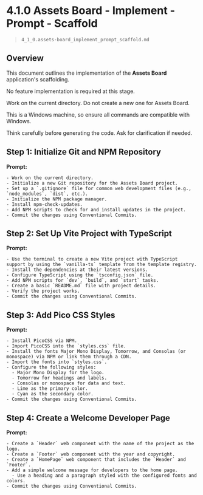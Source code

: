 # 4.1.0 Assets Board - Implement - Prompt - Scaffold

> `4_1_0.assets-board_implement_prompt_scaffold.md`

## Overview

This document outlines the implementation of the **Assets Board** application's scaffolding.

No feature implementation is required at this stage.

Work on the current directory. Do not create a new one for Assets Board.

This is a Windows machine, so ensure all commands are compatible with Windows.

Think carefully before generating the code. Ask for clarification if needed.

## Step 1: Initialize Git and NPM Repository

**Prompt:**
```text
- Work on the current directory.
- Initialize a new Git repository for the Assets Board project.
- Set up a `.gitignore` file for common web development files (e.g., `node_modules`, `dist`, etc.).
- Initialize the NPM package manager.
- Install npm-check-updates.
- Add NPM scripts to check for and install updates in the project.
- Commit the changes using Conventional Commits.
```

## Step 2: Set Up Vite Project with TypeScript

**Prompt:**
```text
- Use the terminal to create a new Vite project with TypeScript support by using the `vanilla-ts` template from the template registry.
- Install the dependencies at their latest versions.
- Configure TypeScript using the `tsconfig.json` file.
- Add NPM scripts for `dev`, `build`, and `start` tasks.
- Create a basic `README.md` file with project details.
- Verify the project works.
- Commit the changes using Conventional Commits.
```

## Step 3: Add Pico CSS Styles

**Prompt:**
```text
- Install PicoCSS via NPM.
- Import PicoCSS into the `styles.css` file.
- Install the fonts Major Mono Display, Tomorrow, and Consolas (or monospace) via NPM or link them through a CDN.
- Import the fonts into `styles.css`.
- Configure the following styles:
  - Major Mono Display for the logo.
  - Tomorrow for headings and labels.
  - Consolas or monospace for data and text.
  - Lime as the primary color.
  - Cyan as the secondary color.
- Commit the changes using Conventional Commits.
```

## Step 4: Create a Welcome Developer Page

**Prompt:**
```text
- Create a `Header` web component with the name of the project as the logo.
- Create a `Footer` web component with the year and copyright.
- Create a `HomePage` web component that includes the `Header` and `Footer`.
- Add a simple welcome message for developers to the home page.
  - Use a heading and a paragraph styled with the configured fonts and colors.
- Commit the changes using Conventional Commits.
```

